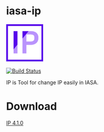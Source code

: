 # iasa-ip
<img alt="logo" src="./res/IPLogo.png" width="100" height="100">  
  
[![Build Status](https://travis-ci.org/IASA-Null/iasa-ip.svg?branch=master)](https://travis-ci.org/IASA-Null/iasa-ip)  

IP is Tool for change IP easily in IASA.

# Download
[IP 4.1.0](https://github.com/IASA-Null/iasa-ip/releases/tag/4.1.0)
